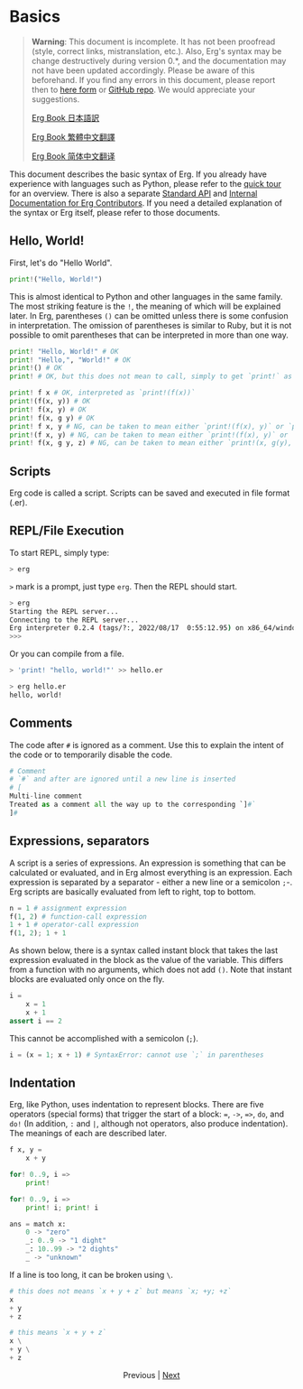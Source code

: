 # Basics

> __Warning__: This document is incomplete. It has not been proofread (style, correct links, mistranslation, etc.). Also, Erg's syntax may be change destructively during version 0.*, and the documentation may not have been updated accordingly. Please be aware of this beforehand.
> If you find any errors in this document, please report then to [here form](https://forms.gle/HtLYRfYzWCAaeTGb6) or [GitHub repo](https://github.com/erg-lang/erg/issues/new?assignees=&labels=bug&template=bug_report.yaml). We would appreciate your suggestions.
>
> [Erg Book 日本語訳](https://erg-lang.org/the-erg-book/JA/)
>
> [Erg Book 繁體中文翻譯](https://erg-lang.org/the-erg-book/zh_TW/)
>
> [Erg Book 简体中文翻译](https://erg-lang.org/the-erg-book/zh_CN/)

This document describes the basic syntax of Erg.
If you already have experience with languages such as Python, please refer to the [quick tour](quick_tour.md) for an overview.
There is also a separate [Standard API](../API/index.md) and [Internal Documentation for Erg Contributors](../dev_guide/index.md). If you need a detailed explanation of the syntax or Erg itself, please refer to those documents.

## Hello, World&excl;

First, let's do "Hello World".

```python
print!("Hello, World!")
```

This is almost identical to Python and other languages in the same family. The most striking feature is the `!`, the meaning of which will be explained later.
In Erg, parentheses `()` can be omitted unless there is some confusion in interpretation.
The omission of parentheses is similar to Ruby, but it is not possible to omit parentheses that can be interpreted in more than one way.

```python
print! "Hello, World!" # OK
print! "Hello,", "World!" # OK
print!() # OK
print! # OK, but this does not mean to call, simply to get `print!` as a callable object

print! f x # OK, interpreted as `print!(f(x))`
print!(f(x, y)) # OK
print! f(x, y) # OK
print! f(x, g y) # OK
print! f x, y # NG, can be taken to mean either `print!(f(x), y)` or `print!(f(x, y))` print!
print!(f x, y) # NG, can be taken to mean either `print!(f(x), y)` or `print!(f(x, y))`
print! f(x, g y, z) # NG, can be taken to mean either `print!(x, g(y), z)` or `print!(x, g(y, z))`
```

## Scripts

Erg code is called a script. Scripts can be saved and executed in file format (.er).

## REPL/File Execution

To start REPL, simply type:

```sh
> erg
```

`>` mark is a prompt, just type `erg`.
Then the REPL should start.

```sh
> erg
Starting the REPL server...
Connecting to the REPL server...
Erg interpreter 0.2.4 (tags/?:, 2022/08/17  0:55:12.95) on x86_64/windows
>>>
```

Or you can compile from a file.

```sh
> 'print! "hello, world!"' >> hello.er

> erg hello.er
hello, world!
```

## Comments

The code after `#` is ignored as a comment. Use this to explain the intent of the code or to temporarily disable the code.

```python
# Comment
# `#` and after are ignored until a new line is inserted
# [
Multi-line comment
Treated as a comment all the way up to the corresponding `]#`
]# 
```

## Expressions, separators

A script is a series of expressions. An expression is something that can be calculated or evaluated, and in Erg almost everything is an expression.
Each expression is separated by a separator - either a new line or a semicolon `;`-.
Erg scripts are basically evaluated from left to right, top to bottom.

```python
n = 1 # assignment expression
f(1, 2) # function-call expression
1 + 1 # operator-call expression
f(1, 2); 1 + 1
```

As shown below, there is a syntax called instant block that takes the last expression evaluated in the block as the value of the variable.
This differs from a function with no arguments, which does not add `()`. Note that instant blocks are evaluated only once on the fly.

```python
i =
    x = 1
    x + 1
assert i == 2
```

This cannot be accomplished with a semicolon (`;`).

```python
i = (x = 1; x + 1) # SyntaxError: cannot use `;` in parentheses
```

## Indentation

Erg, like Python, uses indentation to represent blocks. There are five operators (special forms) that trigger the start of a block: `=`, `->`, `=>`, `do`, and `do!` (In addition, `:` and `|`, although not operators, also produce indentation). The meanings of each are described later.

```python
f x, y =
    x + y

for! 0..9, i =>
    print!

for! 0..9, i =>
    print! i; print! i

ans = match x:
    0 -> "zero"
    _: 0..9 -> "1 dight"
    _: 10..99 -> "2 dights"
    _ -> "unknown"
```

If a line is too long, it can be broken using `\`.

```python
# this does not means `x + y + z` but means `x; +y; +z`
x
+ y
+ z

# this means `x + y + z`
x \
+ y \
+ z
```

<p align='center'>
    Previous | <a href='./01_literal.md'>Next</a>
</p>

